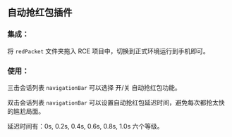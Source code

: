 ## 自动抢红包插件

### 集成：
将 `redPacket` 文件夹拖入 RCE 项目中，切换到正式环境运行到手机即可。

### 使用：
三击会话列表 `navigationBar` 可以选择 开/关 自动抢红包功能。

双击会话列表 `navigationBar` 可以设置自动抢红包延迟时间，避免每次都抢太快的尴尬局面。

延迟时间有：0s, 0.2s, 0.4s, 0.6s, 0.8s, 1.0s 六个等级。
